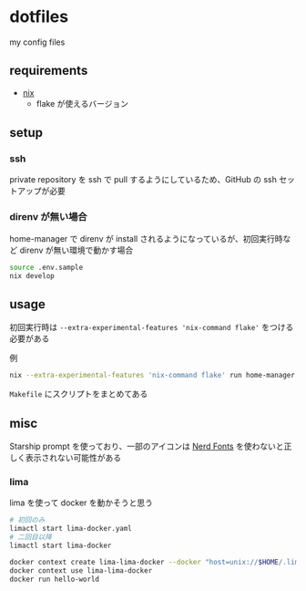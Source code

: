 # dotfiles

my config files

## requirements

- [nix](https://nixos.org/)
  - flake が使えるバージョン

## setup

### ssh

private repository を ssh で pull するようにしているため、GitHub の ssh セットアップが必要

### direnv が無い場合

home-manager で direnv が install されるようになっているが、初回実行時など direnv が無い環境で動かす場合

```sh
source .env.sample
nix develop
```

## usage

初回実行時は `--extra-experimental-features 'nix-command flake'` をつける必要がある

例

```sh
nix --extra-experimental-features 'nix-command flake' run home-manager -- switch --flake '.#herp'
```

`Makefile` にスクリプトをまとめてある

## misc

Starship prompt を使っており、一部のアイコンは [Nerd Fonts](https://www.nerdfonts.com/font-downloads) を使わないと正しく表示されない可能性がある

### lima

lima を使って docker を動かそうと思う

```sh
# 初回のみ
limactl start lima-docker.yaml
# 二回目以降
limactl start lima-docker

docker context create lima-lima-docker --docker "host=unix://$HOME/.lima/lima-docker/sock/docker.sock"
docker context use lima-lima-docker
docker run hello-world
```